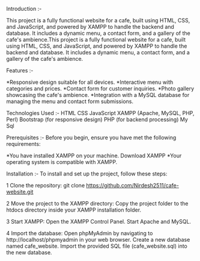 Introduction :-


This project is a fully functional website for a cafe, built using HTML, CSS, and JavaScript, and powered by XAMPP to handle the backend and database. It includes a dynamic menu, a contact form, and a gallery of the cafe's ambience.This project is a fully functional website for a cafe, built using HTML, CSS, and JavaScript, and powered by XAMPP to handle the backend and database. It includes a dynamic menu, a contact form, and a gallery of the cafe's ambience.


Features :-


*Responsive design suitable for all devices.
*Interactive menu with categories and prices.
*Contact form for customer inquiries.
*Photo gallery showcasing the cafe's ambience.
*Integration with a MySQL database for managing the menu and contact form submissions.


Technologies Used :-
HTML
CSS
JavaScript
XAMPP (Apache, MySQL, PHP, Perl)
Bootstrap (for responsive design)
PHP (for backend processing)
My Sql

Prerequisites :-
Before you begin, ensure you have met the following requirements:

*You have installed XAMPP on your machine. Download XAMPP
*Your operating system is compatible with XAMPP. 


Installation :-
To install and set up the project, follow these steps:

 1 Clone the repository:
     git clone https://github.com/Nirdesh2511/cafe-website.git

 2 Move the project to the XAMPP directory:
     Copy the project folder to the htdocs directory inside your XAMPP installation folder.
     
 3 Start XAMPP:
    Open the XAMPP Control Panel.
    Start Apache and MySQL.
    
 4 Import the database:
    Open phpMyAdmin by navigating to http://localhost/phpmyadmin in your web browser.
    Create a new database named cafe_website.
    Import the provided SQL file (cafe_website.sql) into the new database.



